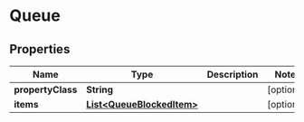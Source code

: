 
# Queue

## Properties
Name | Type | Description | Notes
------------ | ------------- | ------------- | -------------
**propertyClass** | **String** |  |  [optional]
**items** | [**List&lt;QueueBlockedItem&gt;**](QueueBlockedItem.md) |  |  [optional]



